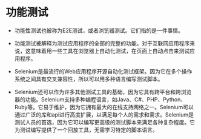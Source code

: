 # 功能测试
- 功能性测试也被称为E2E测试，或者浏览器测试。它们指的是一件事情。

- 功能测试被解释为测试应用程序的全部的完整的功能。对于互联网应用程序来说，这意味着用一些工具在浏览器上自动化测试，在页面上自动点击来测试应用程序。

- Selenium是最流行的Web应用程序开源自动化测试框架。因为它在多个操作系统之间具有交叉兼容性，所以可以用多种语言编写测试脚本。

- Selenium还可以作为许多其他测试工具的基础，因为它具有跨平台和跨浏览器的功能。Selenium支持多种编程语言，如Java、C#、PHP、Python、Ruby等。它易于维护，因为它拥有最大的在线支持网络之一。Selenium可以通过广泛的库和api进行高度扩展，以满足每个人的需求和需求。Selenium是测试人员的首选，因为它可以编写更高级的测试脚本来满足各种复杂程度。它为测试编写提供了一个回放工具，无需学习特定的脚本语言。